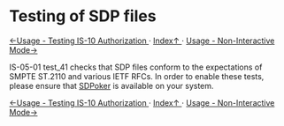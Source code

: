 # Testing of SDP files

[←Usage - Testing IS-10 Authorization ](2.3._Usage_-_Testing_IS-10_Authorization.md) · [ Index↑ ](..) · [Usage - Non-Interactive Mode→](2.5._Usage_-_Non-Interactive_Mode.md)

IS-05-01 test_41 checks that SDP files conform to the expectations of SMPTE ST.2110 and various IETF RFCs. In order to enable these tests, please ensure that [SDPoker](https://github.com/AMWA-TV/sdpoker) is available on your system.

[←Usage - Testing IS-10 Authorization ](2.3._Usage_-_Testing_IS-10_Authorization.md) · [ Index↑ ](..) · [Usage - Non-Interactive Mode→](2.5._Usage_-_Non-Interactive_Mode.md)
